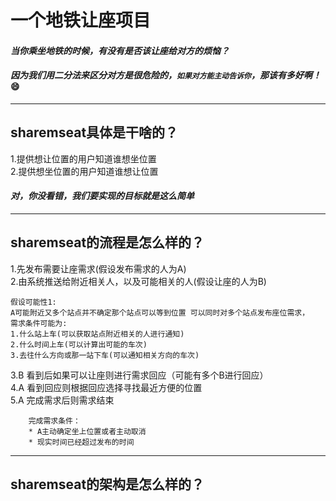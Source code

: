# 一个地铁让座项目
#### *当你乘坐地铁的时候，有没有是否该让座给对方的烦恼？*
#### *因为我们用二分法来区分对方是很危险的，`如果对方能主动告诉你`，那该有多好啊！* :smile:
---
## sharemseat具体是干啥的？
1.提供想让位置的用户知道谁想坐位置    
2.提供想坐位置的用户知道谁想让位置  
#### *对，你没看错，我们要实现的目标就是这么简单*  
---
## sharemseat的流程是怎么样的？
1.先发布需要让座需求(假设发布需求的人为A)<br />
2.由系统推送给附近相关人，以及可能相关的人(假设让座的人为B)<br />
```
假设可能性1:
A可能附近又多个站点并不确定那个站点可以等到位置 可以同时对多个站点发布座位需求，
需求条件可能为:
1.什么站上车(可以获取站点附近相关的人进行通知)
2.什么时间上车(可以计算出可能的车次)
3.去往什么方向或那一站下车(可以通知相关方向的车次)
```
3.B 看到后如果可以让座则进行需求回应（可能有多个B进行回应）<br />
4.A 看到回应则根据回应选择寻找最近方便的位置 <br />
5.A 完成需求后则需求结束 <br />
```
    完成需求条件：
    * A主动确定坐上位置或者主动取消 
    * 现实时间已经超过发布的时间
```
---
## sharemseat的架构是怎么样的？
